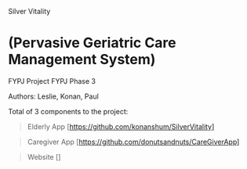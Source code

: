 Silver Vitality

(Pervasive Geriatric Care Management System)
============================================
FYPJ Project
FYPJ Phase 3

Authors:
Leslie, Konan, Paul


Total of 3 components to the project:
 > Elderly App [https://github.com/konanshum/SilverVitality]
 
 > Caregiver App [https://github.com/donutsandnuts/CareGiverApp]
 
 > Website []
 
 
 
